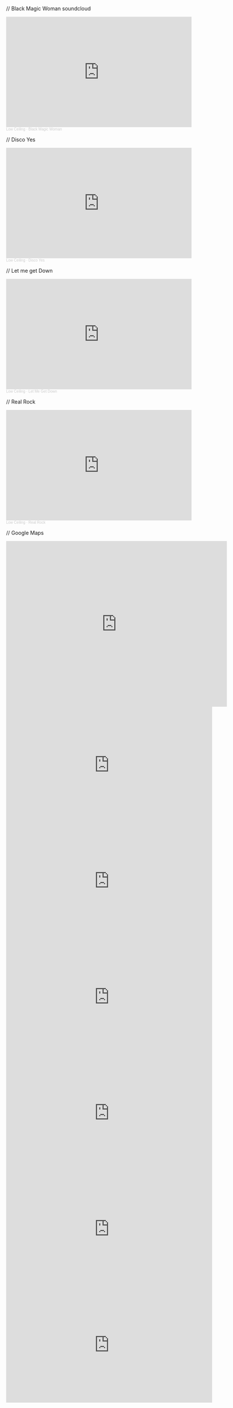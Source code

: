 // Black Magic Woman soundcloud

<iframe width="100%" height="300" scrolling="no" frameborder="no" allow="autoplay" src="https://w.soundcloud.com/player/?url=https%3A//api.soundcloud.com/tracks/1138179733&color=%23ff5500&auto_play=false&hide_related=false&show_comments=true&show_user=true&show_reposts=false&show_teaser=true&visual=true"></iframe><div style="font-size: 10px; color: #cccccc;line-break: anywhere;word-break: normal;overflow: hidden;white-space: nowrap;text-overflow: ellipsis; font-family: Interstate,Lucida Grande,Lucida Sans Unicode,Lucida Sans,Garuda,Verdana,Tahoma,sans-serif;font-weight: 100;"><a href="https://soundcloud.com/lowceiling59" title="Low Ceiling" target="_blank" style="color: #cccccc; text-decoration: none;">Low Ceiling</a> · <a href="https://soundcloud.com/lowceiling59/black-magic-woman-1" title="Black Magic Woman" target="_blank" style="color: #cccccc; text-decoration: none;">Black Magic Woman</a></div>


// Disco Yes

<iframe width="100%" height="300" scrolling="no" frameborder="no" allow="autoplay" src="https://w.soundcloud.com/player/?url=https%3A//api.soundcloud.com/tracks/1137689965&color=%23ff5500&auto_play=false&hide_related=false&show_comments=true&show_user=true&show_reposts=false&show_teaser=true&visual=true"></iframe><div style="font-size: 10px; color: #cccccc;line-break: anywhere;word-break: normal;overflow: hidden;white-space: nowrap;text-overflow: ellipsis; font-family: Interstate,Lucida Grande,Lucida Sans Unicode,Lucida Sans,Garuda,Verdana,Tahoma,sans-serif;font-weight: 100;"><a href="https://soundcloud.com/lowceiling59" title="Low Ceiling" target="_blank" style="color: #cccccc; text-decoration: none;">Low Ceiling</a> · <a href="https://soundcloud.com/lowceiling59/disco-yes" title="Disco Yes" target="_blank" style="color: #cccccc; text-decoration: none;">Disco Yes</a></div>


// Let me get Down

<iframe width="100%" height="300" scrolling="no" frameborder="no" allow="autoplay" src="https://w.soundcloud.com/player/?url=https%3A//api.soundcloud.com/tracks/1137689953&color=%23ff5500&auto_play=false&hide_related=false&show_comments=true&show_user=true&show_reposts=false&show_teaser=true&visual=true"></iframe><div style="font-size: 10px; color: #cccccc;line-break: anywhere;word-break: normal;overflow: hidden;white-space: nowrap;text-overflow: ellipsis; font-family: Interstate,Lucida Grande,Lucida Sans Unicode,Lucida Sans,Garuda,Verdana,Tahoma,sans-serif;font-weight: 100;"><a href="https://soundcloud.com/lowceiling59" title="Low Ceiling" target="_blank" style="color: #cccccc; text-decoration: none;">Low Ceiling</a> · <a href="https://soundcloud.com/lowceiling59/let-me-get-down" title="Let Me Get Down" target="_blank" style="color: #cccccc; text-decoration: none;">Let Me Get Down</a></div>


// Real Rock

<iframe width="100%" height="300" scrolling="no" frameborder="no" allow="autoplay" src="https://w.soundcloud.com/player/?url=https%3A//api.soundcloud.com/tracks/1137689947&color=%23ff5500&auto_play=false&hide_related=false&show_comments=true&show_user=true&show_reposts=false&show_teaser=true&visual=true"></iframe><div style="font-size: 10px; color: #cccccc;line-break: anywhere;word-break: normal;overflow: hidden;white-space: nowrap;text-overflow: ellipsis; font-family: Interstate,Lucida Grande,Lucida Sans Unicode,Lucida Sans,Garuda,Verdana,Tahoma,sans-serif;font-weight: 100;"><a href="https://soundcloud.com/lowceiling59" title="Low Ceiling" target="_blank" style="color: #cccccc; text-decoration: none;">Low Ceiling</a> · <a href="https://soundcloud.com/lowceiling59/real-rock" title="Real Rock" target="_blank" style="color: #cccccc; text-decoration: none;">Real Rock</a></div>


// Google Maps

<iframe src="https://www.google.com/maps/embed?pb=!1m18!1m12!1m3!1d40492.54356052055!2d3.0118784817491897!3d50.63112979600008!2m3!1f0!2f0!3f0!3m2!1i1024!2i768!4f13.1!3m3!1m2!1s0x47c2d579b3256e11%3A0x40af13e81646360!2sLille!5e0!3m2!1sen!2sfr!4v1634566919163!5m2!1sen!2sfr" width="600" height="450" style="border:0;" allowfullscreen="" loading="lazy"></iframe>


<!-- Video 1 -->

<iframe width="560" height="315" src="https://www.youtube.com/embed/bmGU0nnXNwU" title="YouTube video player" frameborder="0" allow="accelerometer; autoplay; clipboard-write; encrypted-media; gyroscope; picture-in-picture" allowfullscreen></iframe>


<!-- Video 2 -->

<iframe width="560" height="315" src="https://www.youtube.com/embed/gmPY3wjnieo" title="YouTube video player" frameborder="0" allow="accelerometer; autoplay; clipboard-write; encrypted-media; gyroscope; picture-in-picture" allowfullscreen></iframe>


<!-- Video 3 -->

<iframe width="560" height="315" src="https://www.youtube.com/embed/zLZreV6HHKM" title="YouTube video player" frameborder="0" allow="accelerometer; autoplay; clipboard-write; encrypted-media; gyroscope; picture-in-picture" allowfullscreen></iframe>


<!-- Video 4 -->

<iframe width="560" height="315" src="https://www.youtube.com/embed/APtokNYqw6o" title="YouTube video player" frameborder="0" allow="accelerometer; autoplay; clipboard-write; encrypted-media; gyroscope; picture-in-picture" allowfullscreen></iframe>


<!-- Video 5 -->

<iframe width="560" height="315" src="https://www.youtube.com/embed/DlaPPFz1lZY" title="YouTube video player" frameborder="0" allow="accelerometer; autoplay; clipboard-write; encrypted-media; gyroscope; picture-in-picture" allowfullscreen></iframe>

<!-- Video 6 -->

<iframe width="560" height="315" src="https://www.youtube.com/embed/Q_JaI2-YedU" title="YouTube video player" frameborder="0" allow="accelerometer; autoplay; clipboard-write; encrypted-media; gyroscope; picture-in-picture" allowfullscreen></iframe>
